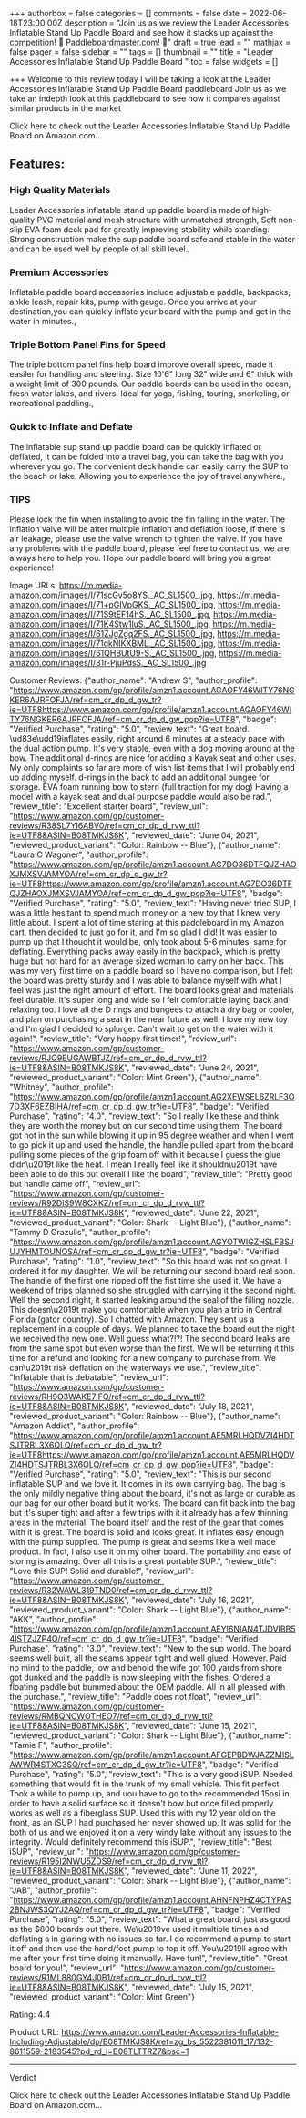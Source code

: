 +++
authorbox = false
categories = []
comments = false
date = 2022-06-18T23:00:00Z
description = "Join us as we review the Leader Accessories Inflatable Stand Up Paddle Board and see how it stacks up against the competition! 🛶 Paddleboardmaster.com! 🛶"
draft = true
lead = ""
mathjax = false
pager = false
sidebar = ""
tags = []
thumbnail = ""
title = "Leader Accessories Inflatable Stand Up Paddle Board "
toc = false
widgets = []

+++
Welcome to this review today I will be taking a look at the Leader Accessories Inflatable Stand Up Paddle Board paddleboard Join us as we take an indepth look at this paddleboard to see how it compares against similar products in the market 

Click here to check out the Leader Accessories Inflatable Stand Up Paddle Board on Amazon.com... 

## Features:

### High Quality Materials

Leader Accessories inflatable stand up paddle board is made of high-quality PVC material and mesh structure with unmatched strength, Soft non-slip EVA foam deck pad for greatly improving stability while standing. Strong construction make the sup paddle board safe and stable in the water and can be used well by people of all skill level.,

### Premium Accessories

Inflatable paddle board accessories include adjustable paddle, backpacks, ankle leash, repair kits, pump with gauge. Once you arrive at your destination,you can quickly inflate your board with the pump and get in the water in minutes.,

### Triple Bottom Panel Fins for Speed

The triple bottom panel fins help board improve overall speed, made it easiler for handling and steering. Size 10'6" long 32" wide and 6" thick with a weight limit of 300 pounds. Our paddle boards can be used in the ocean, fresh water lakes, and rivers. Ideal for yoga, fishing, touring, snorkeling, or recreational paddling.,

### Quick to Inflate and Deflate

The inflatable sup stand up paddle board can be quickly inflated or deflated, it can be folded into a travel bag, you can take the bag with you wherever you go. The convenient deck handle can easily carry the SUP to the beach or lake. Allowing you to experience the joy of travel anywhere.,

### TIPS

Please lock the fin when installing to avoid the fin falling in the water. The inflation valve will be after multiple inflation and deflation loose, if there is air leakage, please use the valve wrench to tighten the valve. If you have any problems with the paddle board, please feel free to contact us, we are always here to help you. Hope our paddle board will bring you a great experience!

Image URLs:
https://m.media-amazon.com/images/I/71scGv5o8YS._AC_SL1500_.jpg, https://m.media-amazon.com/images/I/71+pGIVpGKS._AC_SL1500_.jpg, https://m.media-amazon.com/images/I/71S9tEF14hS._AC_SL1500_.jpg, https://m.media-amazon.com/images/I/71K4Stw1luS._AC_SL1500_.jpg, https://m.media-amazon.com/images/I/61ZJgZgq2FS._AC_SL1500_.jpg, https://m.media-amazon.com/images/I/71qkNlKXBML._AC_SL1500_.jpg, https://m.media-amazon.com/images/I/61QHBUtU9-S._AC_SL1500_.jpg, https://m.media-amazon.com/images/I/81r-PjuPdsS._AC_SL1500_.jpg

Customer Reviews:
{"author_name": "Andrew S", "author_profile": "https://www.amazon.com/gp/profile/amzn1.account.AGAOFY46WITY76NGKER6AJRFOFJA/ref=cm_cr_dp_d_gw_tr?ie=UTF8https://www.amazon.com/gp/profile/amzn1.account.AGAOFY46WITY76NGKER6AJRFOFJA/ref=cm_cr_dp_d_gw_pop?ie=UTF8", "badge": "Verified Purchase", "rating": "5.0", "review_text": "Great board. \\ud83e\\udd19inflates easily, right around 6 minutes at a steady pace with the dual action pump. It's very stable, even with a dog moving around at the bow. The additional d-rings are nice for adding a Kayak seat and other uses. My only complaints so far are more of wish list items that I will probably end up adding myself. d-rings in the back to add an additional bungee for storage. EVA foam running bow to stern (full traction for my dog) Having a model with a kayak seat and dual purpose paddle would also be rad.", "review_title": "Excellent starter board", "review_url": "https://www.amazon.com/gp/customer-reviews/R38SL7YI6ABV0/ref=cm_cr_dp_d_rvw_ttl?ie=UTF8&ASIN=B08TMKJS8K", "reviewed_date": "June 04, 2021", "reviewed_product_variant": "Color: Rainbow -- Blue"}, {"author_name": "Laura C Wagoner", "author_profile": "https://www.amazon.com/gp/profile/amzn1.account.AG7DO36DTFQJZHAOXJMXSVJAMYOA/ref=cm_cr_dp_d_gw_tr?ie=UTF8https://www.amazon.com/gp/profile/amzn1.account.AG7DO36DTFQJZHAOXJMXSVJAMYOA/ref=cm_cr_dp_d_gw_pop?ie=UTF8", "badge": "Verified Purchase", "rating": "5.0", "review_text": "Having never tried SUP, I was a little hesitant to spend much money on a new toy that I knew very little about. I spent a lot of time staring at this paddleboard in my Amazon cart, then decided to just go for it, and I'm so glad I did! It was easier to pump up that I thought it would be, only took about 5-6 minutes, same for deflating. Everything packs away easily in the backpack, which is pretty huge but not hard for an average sized woman to carry on her back. This was my very first time on a paddle board so I have no comparison, but I felt the board was pretty sturdy and I was able to balance myself with what I feel was just the right amount of effort. The board looks great and materials feel durable. It's super long and wide so I felt comfortable laying back and relaxing too. I love all the D rings and bungees to attach a dry bag or cooler, and plan on purchasing a seat in the near future as well. I love my new toy and I'm glad I decided to splurge. Can't wait to get on the water with it again!", "review_title": "Very happy first timer!", "review_url": "https://www.amazon.com/gp/customer-reviews/RJO9EUGAWBTJZ/ref=cm_cr_dp_d_rvw_ttl?ie=UTF8&ASIN=B08TMKJS8K", "reviewed_date": "June 24, 2021", "reviewed_product_variant": "Color: Mint Green"}, {"author_name": "Whitney", "author_profile": "https://www.amazon.com/gp/profile/amzn1.account.AG2XEWSEL6ZRLF3O7D3XF6EZBIHA/ref=cm_cr_dp_d_gw_tr?ie=UTF8", "badge": "Verified Purchase", "rating": "4.0", "review_text": "So I really like these and think they are worth the money but on our second time using them. The board got hot in the sun while blowing it up in 95 degree weather and when I went to go pick it up and used the handle, the handle pulled apart from the board pulling some pieces of the grip foam off with it because I guess the glue didn\\u2019t like the heat. I mean I really feel like it shouldn\\u2019t have been able to do this but overall I like the board", "review_title": "Pretty good but handle came off", "review_url": "https://www.amazon.com/gp/customer-reviews/R92DIS9W8CXKZ/ref=cm_cr_dp_d_rvw_ttl?ie=UTF8&ASIN=B08TMKJS8K", "reviewed_date": "June 22, 2021", "reviewed_product_variant": "Color: Shark -- Light Blue"}, {"author_name": "Tammy D Grazulis", "author_profile": "https://www.amazon.com/gp/profile/amzn1.account.AGYOTWIGZHSLFBSJUJYHMTOUNOSA/ref=cm_cr_dp_d_gw_tr?ie=UTF8", "badge": "Verified Purchase", "rating": "1.0", "review_text": "So this board was not so great. I ordered it for my daughter. We will be returning our second board real soon. The handle of the first one ripped off the fist time she used it. We have a weekend of trips planned so she struggled with carrying it the second night. Well the second night, it started leaking around the seal of the filling nozzle. This doesn\\u2019t make you comfortable when you plan a trip in Central Florida (gator country). So I chatted with Amazon. They sent us a replacement in a couple of days. We planned to take the board out the night we received the new one. Well guess what?!?! The second board leaks are from the same spot but even worse than the first. We will be returning it this time for a refund and looking for a new company to purchase from. We can\\u2019t risk deflation on the waterways we use.", "review_title": "Inflatable that is debatable", "review_url": "https://www.amazon.com/gp/customer-reviews/RH9O3WAKE7IFQ/ref=cm_cr_dp_d_rvw_ttl?ie=UTF8&ASIN=B08TMKJS8K", "reviewed_date": "July 18, 2021", "reviewed_product_variant": "Color: Rainbow -- Blue"}, {"author_name": "Amazon Addict", "author_profile": "https://www.amazon.com/gp/profile/amzn1.account.AE5MRLHQDVZI4HDTSJTRBL3X6QLQ/ref=cm_cr_dp_d_gw_tr?ie=UTF8https://www.amazon.com/gp/profile/amzn1.account.AE5MRLHQDVZI4HDTSJTRBL3X6QLQ/ref=cm_cr_dp_d_gw_pop?ie=UTF8", "badge": "Verified Purchase", "rating": "5.0", "review_text": "This is our second inflatable SUP and we love it. It comes in its own carrying bag. The bag is the only mildly negative thing about the board, it's not as large or durable as our bag for our other board but it works. The board can fit back into the bag but it's super tight and after a few trips with it it already has a few thinning areas in the material. The board itself and the rest of the gear that comes with it is great. The board is solid and looks great. It inflates easy enough with the pump supplied. The pump is great and seems like a well made product. In fact, I also use it on my other board. The portability and ease of storing is amazing. Over all this is a great portable SUP.", "review_title": "Love this SUP! Solid and durable!", "review_url": "https://www.amazon.com/gp/customer-reviews/R32WAWL319TND0/ref=cm_cr_dp_d_rvw_ttl?ie=UTF8&ASIN=B08TMKJS8K", "reviewed_date": "July 16, 2021", "reviewed_product_variant": "Color: Shark -- Light Blue"}, {"author_name": "AKK", "author_profile": "https://www.amazon.com/gp/profile/amzn1.account.AEYI6NIAN4TJDVIBB54ISTZJZP4Q/ref=cm_cr_dp_d_gw_tr?ie=UTF8", "badge": "Verified Purchase", "rating": "3.0", "review_text": "New to the sup world. The board seems well built, all the seams appear tight and well glued. However. Paid no mind to the paddle, low and behold the wife got 100 yards from shore got dunked and the paddle is now sleeping with the fishes. Ordered a floating paddle but bummed about the OEM paddle. All in all pleased with the purchase.", "review_title": "Paddle does not float", "review_url": "https://www.amazon.com/gp/customer-reviews/RMBQNCWOTHEO7/ref=cm_cr_dp_d_rvw_ttl?ie=UTF8&ASIN=B08TMKJS8K", "reviewed_date": "June 15, 2021", "reviewed_product_variant": "Color: Shark -- Light Blue"}, {"author_name": "Tamie F", "author_profile": "https://www.amazon.com/gp/profile/amzn1.account.AFGEPBDWJAZZMISLAWWR4STXC3SQ/ref=cm_cr_dp_d_gw_tr?ie=UTF8", "badge": "Verified Purchase", "rating": "5.0", "review_text": "This is a very good iSUP. Needed something that would fit in the trunk of my small vehicle. This fit perfect. Took a while to pump up, and uou have to go to the recommended 15psi in order to have a solid surface so it doesn't bow but once filled properly works as well as a fiberglass SUP. Used this with my 12 year old on the front, as an iSUP I had purchased her never showed up. It was solid for the both of us and we enjoyed it on a very windy lake without any issues to the integrity. Would definitely recommend this iSUP.", "review_title": "Best iSUP", "review_url": "https://www.amazon.com/gp/customer-reviews/R195I2NWU5ZDS9/ref=cm_cr_dp_d_rvw_ttl?ie=UTF8&ASIN=B08TMKJS8K", "reviewed_date": "June 11, 2022", "reviewed_product_variant": "Color: Shark -- Light Blue"}, {"author_name": "JAB", "author_profile": "https://www.amazon.com/gp/profile/amzn1.account.AHNFNPHZ4CTYPAS2BNJWS3QYJ2AQ/ref=cm_cr_dp_d_gw_tr?ie=UTF8", "badge": "Verified Purchase", "rating": "5.0", "review_text": "What a great board, just as good as the $800 boards out there. We\\u2019ve used it multiple times and deflating a in glaring with no issues so far. I do recommend a pump to start it off and then use the hand/foot pump to top it off. You\\u2019ll agree with me after your first time doing it manually. Have fun!", "review_title": "Great board for you!", "review_url": "https://www.amazon.com/gp/customer-reviews/R1ML880GY4J0B1/ref=cm_cr_dp_d_rvw_ttl?ie=UTF8&ASIN=B08TMKJS8K", "reviewed_date": "July 15, 2021", "reviewed_product_variant": "Color: Mint Green"}

Rating:
4\.4

Product URL:
https://www.amazon.com/Leader-Accessories-Inflatable-Including-Adjustable/dp/B08TMKJS8K/ref=zg_bs_5522381011_17/132-8611559-2183545?pd_rd_i=B08TLTTRZ7&psc=1

***

Verdict

Click here to check out the Leader Accessories Inflatable Stand Up Paddle Board on Amazon.com... 